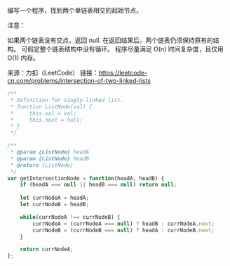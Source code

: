  编写一个程序，找到两个单链表相交的起始节点。 

注意：

如果两个链表没有交点，返回 null.
在返回结果后，两个链表仍须保持原有的结构。
可假定整个链表结构中没有循环。
程序尽量满足 O(n) 时间复杂度，且仅用 O(1) 内存。

来源：力扣（LeetCode）
链接：https://leetcode-cn.com/problems/intersection-of-two-linked-lists

```javascript
/**
 * Definition for singly-linked list.
 * function ListNode(val) {
 *     this.val = val;
 *     this.next = null;
 * }
 */

/**
 * @param {ListNode} headA
 * @param {ListNode} headB
 * @return {ListNode}
 */
var getIntersectionNode = function(headA, headB) {
    if (headA === null || headB === null) return null;
    
    let currNodeA = headA;
    let currNodeB = headB;

    while(currNodeA !== currNodeB) {
        currNodeA = (currNodeA === null) ? headB : currNodeA.next;
        currNodeB = (currNodeB === null) ? headA : currNodeB.next;
    }

    return currNodeA;
};
```

